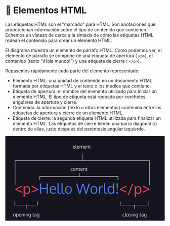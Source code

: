 # 🔖 Elementos HTML

Las etiquetas HTML son el "marcado" para HTML. Son anotaciones que proporcionan información sobre el tipo de contenido que contienen. Echemos un vistazo de cerca a la sintaxis de cómo las etiquetas HTML rodean el contenido para crear un elemento HTML.

El diagrama muestra un elemento de párrafo HTML. Como podemos ver, el elemento de párrafo se compone de una etiqueta de apertura ( `<p>`), el contenido (texto “¡Hola mundo!”) y una etiqueta de cierre ( `</p>`).

Repasemos rápidamente cada parte del elemento representado:

* Elemento HTML: una unidad de contenido en un documento HTML formada por etiquetas HTML y el texto o los medios que contiene.
* Etiqueta de apertura: el nombre del elemento utilizado para iniciar un elemento HTML. El tipo de etiqueta está rodeado por corchetes angulares de apertura y cierre.
* Contenido: la información (texto u otros elementos) contenida entre las etiquetas de apertura y cierre de un elemento HTML.
* Etiqueta de cierre: la segunda etiqueta HTML utilizada para finalizar un elemento HTML. Las etiquetas de cierre tienen una barra diagonal (/) dentro de ellas, justo después del paréntesis angular izquierdo.

![](.gitbook/assets/image.png)
